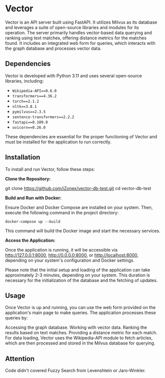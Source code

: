 # Vector

Vector is an API server built using FastAPI. It utilizes Milvus as its database and leverages a suite of open-source libraries and modules for its operation. The server primarily handles vector-based data querying and ranking using text matches, offering distance metrics for the matches found. It includes an integrated web form for queries, which interacts with the graph database and processes vector data.

## Dependencies

Vector is developed with Python 3.11 and uses several open-source libraries, including:

- `Wikipedia-API==0.6.0`
- `transformers==4.36.2`
- `torch==2.1.2`
- `nltk==3.8.1`
- `pymilvus==2.3.5`
- `sentence-transformers==2.2.2`
- `fastapi==0.109.0`
- `uvicorn==0.26.0`

These dependencies are essential for the proper functioning of Vector and must be installed for the application to run correctly.

## Installation

To install and run Vector, follow these steps:

**Clone the Repository:**

   git clone <https://github.com/iZonex/vector-db-test.git>
   cd vector-db-test

**Build and Run with Docker:**

Ensure Docker and Docker Compose are installed on your system. Then, execute the following command in the project directory:

    docker-compose up --build

This command will build the Docker image and start the necessary services.

**Access the Application:**

Once the application is running, it will be accessible via <http://127.0.0.1:8000>, <http://0.0.0.0:8000>, or <http://localhost:8000>, depending on your system's configuration and Docker settings.

Please note that the initial setup and loading of the application can take approximately 2-3 minutes, depending on your system. This duration is necessary for the initialization of the database and the fetching of updates.

## Usage

Once Vector is up and running, you can use the web form provided on the application's main page to make queries. The application processes these queries by:

Accessing the graph database.
Working with vector data.
Ranking the results based on text matches.
Providing a distance metric for each match.
For data loading, Vector uses the Wikipedia-API module to fetch articles, which are then processed and stored in the Milvus database for querying.

## Attention

Code didn't covered Fuzzy Search from Levenshtein or Jaro-Winkler.
